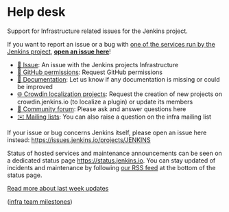 # Help desk

Support for Infrastructure related issues for the Jenkins project.

If you want to report an issue or a bug with [one of the services run by the Jenkins project](https://www.jenkins.io/projects/infrastructure/), [**open an issue here**](https://github.com/jenkins-infra/helpdesk/issues/new/choose)!  
- [🧩 Issue](https://github.com/jenkins-infra/helpdesk/issues/new?assignees=&labels=triage&template=1-report-issue.yml): An issue with the Jenkins projects Infrastructure
- [🚀 GitHub permissions](https://github.com/jenkins-infra/helpdesk/issues/new?assignees=&labels=github-permissions&template=2-github-permissions.yml): Request GitHub permissions
- [📝 Documentation](https://github.com/jenkins-infra/helpdesk/issues/new?assignees=&labels=documentation&template=3-documentation.yml): Let us know if any documentation is missing or could be improved
- [🌐 Crowdin localization projects](https://github.com/jenkins-infra/helpdesk/issues/new?assignees=&labels=crowdin&template=4-crowdin.yml): Request the creation of new projects on crowdin.jenkins.io (to localize a plugin) or update its members  
- [💬 Community forum](https://community.jenkins.io/): Please ask and answer questions here
- [✉️ Mailing lists](https://www.jenkins.io/mailing-lists/): You can also raise a question on the infra mailing list


If your issue or bug concerns Jenkins itself, please open an issue here instead: https://issues.jenkins.io/projects/JENKINS

Status of hosted services and maintenance announcements can be seen on a dedicated status page https://status.jenkins.io. You can stay updated of incidents and maintenance by following [our RSS feed](https://status.jenkins.io/index.xml) at the bottom of the status page.

[Read more about last week updates](https://github.com/jenkins-infra/helpdesk/releases/tag/infra-team-sync-2022-07-12_2)

([infra team milestones](https://github.com/jenkins-infra/helpdesk/milestones))
<!-- TODO Add FAQ below -->
